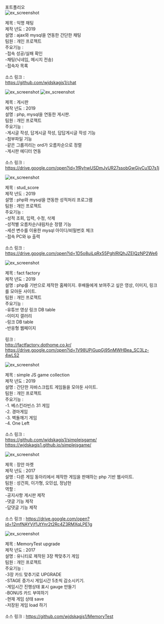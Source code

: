 포트폴리오
 <br/>
![ex_screenshot](./img/chat.png)

제목 : 익명 채팅 <br/>
제작 년도 : 2019 <br/>
설명 : ajax와 mysql을 연동한 간단한 채팅 <br/>
팀원 : 개인 프로젝트 <br/>
주요기능 : <br/>
-접속 성공/실패 확인 <br/>
-채팅(닉네임, 메시지 전송) <br/>
-접속자 목록 <br/>
 <br/>
소스 링크 : <br/>
https://github.com/wjdskagjs1/chat
 <br/>

![ex_screenshot](./img/01.png)
![ex_screenshot](./img/02.png)

제목 : 게시판 <br/>
제작 년도 : 2019 <br/>
설명 : php, mysql을 연동한 게시판. <br/>
팀원 : 개인 프로젝트 <br/>
주요기능 : <br/>
-게시글 작성, 답게시글 작성, 답답게시글 작성 기능 <br/>
-첨부파일 기능 <br/>
-같은 그룹끼리는 ord가 오름차순으로 정렬 <br/>
-게시판 에디터 연동 <br/>
 <br/>
소스 링크 : <br/>
https://drive.google.com/open?id=1fRyhwUSDmJyUR27ssobGwGjvCu1D7s1j
 <br/>

![ex_screenshot](./img/preview.png)

제목 : stud_score <br/>
제작 년도 : 2019 <br/>
설명 : php와 mysql을 연동한 성적처리 프로그램 <br/>
팀원 : 개인 프로젝트 <br/>
주요기능 : <br/>
-성적 조회, 입력, 수정, 삭제 <br/>
-성적별 오름차순/내림차순 정렬 기능 <br/>
-세션 변수를 이용한 mysql 아이디/비밀번호 체크 <br/>
-접속 PC와 ip 출력 <br/>
 <br/>
소스 링크 : <br/>
https://drive.google.com/open?id=1D5o8uiLqRx55PghlRlQhJZEIQzNP2We6
 <br/>

![ex_screenshot](./img/factfactory2.png)

제목 : fact factory <br/>
제작 년도 : 2019 <br/>
설명 : php를 기반으로 제작한 홈페이지. 후배들에게 보여주고 싶은 영상, 이미지, 링크를 모아둔 사이트. <br/>
팀원 : 개인 프로젝트 <br/>
주요기능 : <br/>
-유튜브 영상 링크 DB table <br/>
-이미지 갤러리 <br/>
-링크 DB table <br/>
-반응형 웹페이지 <br/>
 <br/>
링크 : <br/>
http://factfactory.dothome.co.kr/ <br/>
https://drive.google.com/open?id=1V98UPjGupGj95nMWHBea_SC3Lz-4wLS2 <br/>


![ex_screenshot](./img/simple-JS-game-collection.jpg)

제목 : simple JS game collection <br/>
제작 년도 : 2019 <br/>
설명 : 간단한 자바스크립트 게임들을 모아둔 사이트. <br/>
팀원 : 개인 프로젝트 <br/>
주요기능 : <br/>
-1. 베스킨라빈스 31 게임 <br/>
-2. 경마게임 <br/>
-3. 벽돌깨기 게임 <br/>
-4. One Left <br/>
 <br/>
소스 링크 : <br/>
https://github.com/wjdskagjs1/simplejsgame/ <br/>
https://wjdskagjs1.github.io/simplejsgame/ <br/>


![ex_screenshot](./img/장안-마켓.jpg)

제목 : 장안 마켓 <br/>
제작 년도 : 2017 <br/>
설명 : 다른 게임 동아리에서 제작한 게임을 판매하는 php 기반 웹사이트. <br/>
팀원 : 성건희, 이가형, 오민섭, 정남헌 <br/>
역할 : <br/>
-공지사항 게시판 제작 <br/>
-댓글 기능 제작 <br/>
-답댓글 기능 제작 <br/>
 <br/>
소스 링크 : https://drive.google.com/open?id=12mfNAYVjf1JtYnr2t2Rc4Z3RMXqLPE1g
 <br/>

![ex_screenshot](./img/MemoryTest.jpg)

제목 : MemoryTest upgrade <br/>
제작 년도 : 2017 <br/>
설명 : 유니티로 제작된 3장 짝맞추기 게임 <br/>
팀원 : 개인 프로젝트 <br/>
주요기능 :  <br/>
-3장 카드 맞추기로   UPGRADE <br/>
-STAGE 증가시 게임시간 5초씩   감소시키기. <br/>
-게임시간 진행상태 표시   gauge 만들기 <br/>
-BONUS 카드 부여하기 <br/>
-현재 게임 상태   save <br/>
-저장된 게임 load 하기 <br/>
 <br/>
소스 링크 : https://github.com/wjdskagjs1/MemoryTest <br/>